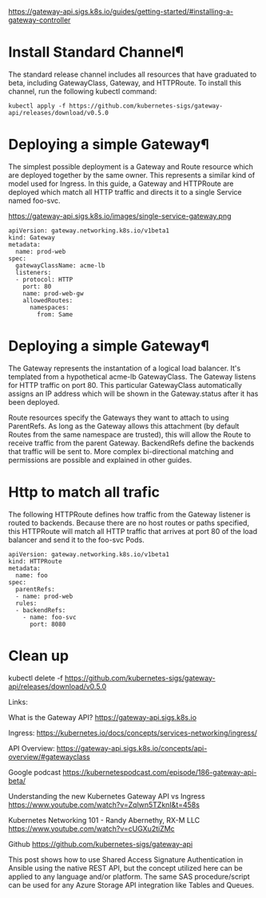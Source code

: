 
https://gateway-api.sigs.k8s.io/guides/getting-started/#installing-a-gateway-controller

# Install Standard Channel¶
The standard release channel includes all resources that have graduated to beta, including GatewayClass, Gateway, and HTTPRoute. To install this channel, run the following kubectl command:

```
kubectl apply -f https://github.com/kubernetes-sigs/gateway-api/releases/download/v0.5.0
```
# Deploying a simple Gateway¶

The simplest possible deployment is a Gateway and Route resource which are deployed together by the same owner. This represents a similar kind of model used for Ingress. In this guide, a Gateway and HTTPRoute are deployed which match all HTTP traffic and directs it to a single Service named foo-svc.


https://gateway-api.sigs.k8s.io/images/single-service-gateway.png

```
apiVersion: gateway.networking.k8s.io/v1beta1
kind: Gateway
metadata:
  name: prod-web
spec:
  gatewayClassName: acme-lb
  listeners:  
  - protocol: HTTP
    port: 80
    name: prod-web-gw
    allowedRoutes:
      namespaces:
        from: Same
```
# Deploying a simple Gateway¶

The Gateway represents the instantation of a logical load balancer. It's templated from a hypothetical acme-lb GatewayClass. The Gateway listens for HTTP traffic on port 80. This particular GatewayClass automatically assigns an IP address which will be shown in the Gateway.status after it has been deployed.

Route resources specify the Gateways they want to attach to using ParentRefs. As long as the Gateway allows this attachment (by default Routes from the same namespace are trusted), this will allow the Route to receive traffic from the parent Gateway. BackendRefs define the backends that traffic will be sent to. More complex bi-directional matching and permissions are possible and explained in other guides.

# Http to match all trafic

The following HTTPRoute defines how traffic from the Gateway listener is routed to backends. Because there are no host routes or paths specified, this HTTPRoute will match all HTTP traffic that arrives at port 80 of the load balancer and send it to the foo-svc Pods.

```
apiVersion: gateway.networking.k8s.io/v1beta1
kind: HTTPRoute
metadata:
  name: foo
spec:
  parentRefs:
  - name: prod-web
  rules:
  - backendRefs:
    - name: foo-svc
      port: 8080

```

# Clean up 

kubectl delete -f https://github.com/kubernetes-sigs/gateway-api/releases/download/v0.5.0

Links:

What is the Gateway API?
https://gateway-api.sigs.k8s.io


Ingress:
https://kubernetes.io/docs/concepts/services-networking/ingress/

API Overview:
https://gateway-api.sigs.k8s.io/concepts/api-overview/#gatewayclass


Google podcast
https://kubernetespodcast.com/episode/186-gateway-api-beta/

Understanding the new Kubernetes Gateway API vs Ingress
https://www.youtube.com/watch?v=Zqlwn5TZknI&t=458s

Kubernetes Networking 101 - Randy Abernethy, RX-M LLC
https://www.youtube.com/watch?v=cUGXu2tiZMc

Github 
https://github.com/kubernetes-sigs/gateway-api

This post shows how to use Shared Access Signature Authentication in Ansible using the native REST API, but the concept utilized here can be applied to any language and/or platform. The same SAS procedure/script can be used for any Azure Storage API integration like Tables and Queues.

<!--more-->

